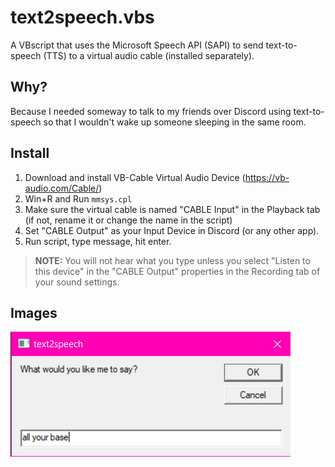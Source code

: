 # text2speech.vbs
A VBscript that uses the Microsoft Speech API (SAPI) to send text-to-speech (TTS) to a virtual audio cable (installed separately).

## Why?

Because I needed someway to talk to my friends over Discord using text-to-speech so that I wouldn't wake up someone sleeping in the same room.

## Install

1. Download and install VB-Cable Virtual Audio Device (https://vb-audio.com/Cable/)
2. Win+R and Run `mmsys.cpl`
3. Make sure the virtual cable is named "CABLE Input" in the Playback tab (if not, rename it or change the name in the script)
4. Set "CABLE Output" as your Input Device in Discord (or any other app).
5. Run script, type message, hit enter.

>**NOTE:** You will not hear what you type unless you select "Listen to this device" in the "CABLE Output" properties in the Recording tab of your sound settings.

## Images
![text2speech](https://github.com/threeskimo/text2speech/blob/main/t2s.png?raw=true)
